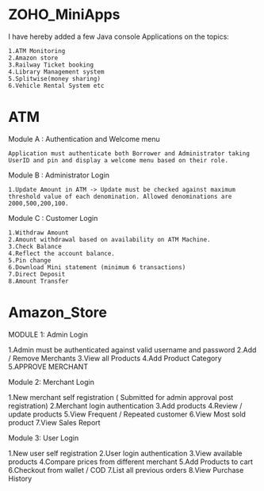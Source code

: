 # ZOHO_MiniApps
  I have hereby added a few Java console Applications on the topics:
 
 
    1.ATM Monitoring
    2.Amazon store
    3.Railway Ticket booking 
    4.Library Management system
    5.Splitwise(money sharing) 
    6.Vehicle Rental System etc

# ATM
Module A : Authentication and Welcome menu 


    Application must authenticate both Borrower and Administrator taking UserID and pin and display a welcome menu based on their role. 

Module B : Administrator Login


    1.Update Amount in ATM -> Update must be checked against maximum threshold value of each denomination. Allowed denominations are 2000,500,200,100.

Module C : Customer Login


    1.Withdraw Amount
    2.Amount withdrawal based on availability on ATM Machine.
    3.Check Balance
    4.Reflect the account balance.
    5.Pin change
    6.Download Mini statement (minimum 6 transactions)
    7.Direct Deposit
    8.Amount Transfer

# Amazon_Store
MODULE 1: Admin Login

  1.Admin must be authenticated against valid username and password
  2.Add / Remove Merchants
  3.View all Products
  4.Add Product Category
  5.APPROVE MERCHANT

Module 2: Merchant Login

  1.New merchant self registration ( Submitted for admin approval post registration)
  2.Merchant login authentication
  3.Add products
  4.Review / update products
  5.View Frequent / Repeated customer
  6.View Most sold product
  7.View Sales Report

Module 3: User Login

  1.New user self registration
  2.User login authentication
  3.View available products
  4.Compare prices from different merchant
  5.Add Products to cart
  6.Checkout from wallet / COD
  7.List all previous orders
  8.View Purchase History


